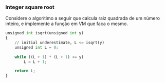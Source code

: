 ### Integer square root

Considere o algorítimo a seguir que calcula raiz quadrada de um número inteiro, 
e implemente a função em VM que faca o mesmo.

``` python
unsigned int isqrt(unsigned int y)
{
	// initial underestimate, L <= isqrt(y)
	unsigned int L = 0;
    
	while ((L + 1) * (L + 1) <= y) 
		L = L + 1;

	return L;
}
```

